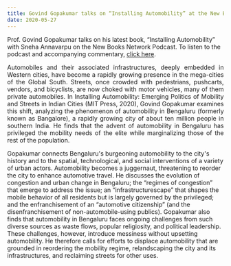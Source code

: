 ```yaml
---
title: Govind Gopakumar talks on “Installing Automobility” at the New Books Network Podcast
date: 2020-05-27
---
```

Prof. Govind Gopakumar talks on his latest book, “Installing Automobility” with Sneha Annavarpu on the New Books Network Podcast. To listen to the podcast and accompanying commentary, <a href="https://newbooksnetwork.com/govind-gopakumar-installing-automobility-emerging-politics-of-mobility-and-streets-in-indian-cities-mit-press-2020/" target="_blank">click here</a>.

<!--more-->

<p align="justify">Automobiles and their associated infrastructures, deeply embedded in Western cities, have become a rapidly growing presence in the mega-cities of the Global South. Streets, once crowded with pedestrians, pushcarts, vendors, and bicyclists, are now choked with motor vehicles, many of them private automobiles. In Installing Automobility: Emerging Politics of Mobility and Streets in Indian Cities (MIT Press, 2020), Govind Gopakumar examines this shift, analyzing the phenomenon of automobility in Bengaluru (formerly known as Bangalore), a rapidly growing city of about ten million people in southern India. He finds that the advent of automobility in Bengaluru has privileged the mobility needs of the elite while marginalizing those of the rest of the population.

 Gopakumar connects Bengaluru's burgeoning automobility to the city's history and to the spatial, technological, and social interventions of a variety of urban actors. Automobility becomes a juggernaut, threatening to reorder the city to enhance automotive travel. He discusses the evolution of congestion and urban change in Bengaluru; the “regimes of congestion” that emerge to address the issue; an “infrastructurescape” that shapes the mobile behavior of all residents but is largely governed by the privileged; and the enfranchisement of an “automotive citizenship” (and the disenfranchisement of non-automobile-using publics). Gopakumar also finds that automobility in Bengaluru faces ongoing challenges from such diverse sources as waste flows, popular religiosity, and political leadership. These challenges, however, introduce messiness without upsetting automobility. He therefore calls for efforts to displace automobility that are grounded in reordering the mobility regime, relandscaping the city and its infrastructures, and reclaiming streets for other uses. 